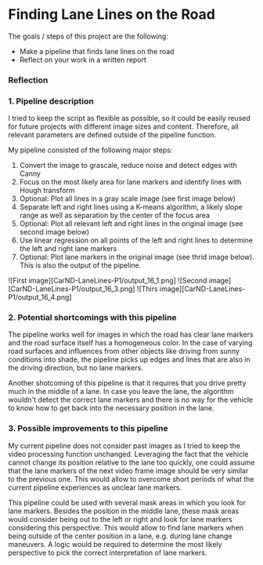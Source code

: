 # **Finding Lane Lines on the Road** 

The goals / steps of this project are the following:
* Make a pipeline that finds lane lines on the road
* Reflect on your work in a written report


### Reflection


### 1. Pipeline description

I tried to keep the script as flexible as possible, so it could be easily reused for future projects with different image sizes and content. Therefore, all relevant parameters are defined outside of the pipeline function.

My pipeline consisted of the following major steps:

1. Convert the image to grascale, reduce noise and detect edges with Canny
1. Focus on the most likely area for lane markers and identify lines with Hough transform
1. Optional: Plot all lines in a gray scale image (see first image below)
1. Separate left and right lines using a K-means algorithm, a likely slope range as well as separation by the center of the focus area
1. Optional: Plot all relevant left and right lines in the original image (see second image below)
1. Use linear regression on all points of the left and right lines to determine the left and right lane markers
1. Optional: Plot lane markers in the original image (see thrid image below). This is also the output of the pipeline.

![First image][CarND-LaneLines-P1/output_16_1.png]
![Second image][CarND-LaneLines-P1/output_16_3.png]
![Thirs image][CarND-LaneLines-P1/output_16_4.png]


### 2. Potential shortcomings with this pipeline

The pipeline works well for images in which the road has clear lane markers and the road surface itself has a homogeneous color. In the case of varying road surfaces and influences from other objects like driving from sunny conditions into shade, the pipeline picks up edges and lines that are also in the driving direction, but no lane markers.

Another shotcoming of this pipeline is that it requires that you drive pretty much in the middle of a lane. In case you leave the lane, the algorithm wouldn't detect the correct lane markers and there is no way for the vehicle to know how to get back into the necessary position in the lane.


### 3. Possible improvements to this pipeline

My current pipeline does not consider past images as I tried to keep the video processing function unchanged. Leveraging the fact that the vehicle cannot change its position relative to the lane too quickly, one could assume that the lane markers of the next video frame image should be very similar to the previous one. This would allow to overcome short periods of what the current pipeline experiences as unclear lane markers.

This pipeline could be used with several mask areas in which you look for lane markers. Besides the position in the middle lane, these mask areas would consider being out to the left or right and look for lane markers considering this perspective. This would allow to find lane markers when being outside of the center position in a lane, e.g. during lane change maneuvers. A logic would be required to determine the most likely perspective to pick the correct interpretation of lane markers.
